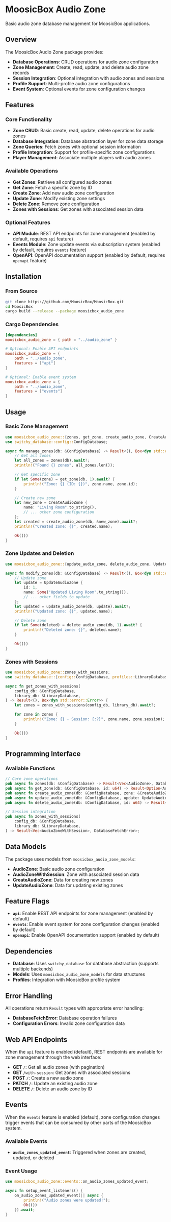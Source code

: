 # MoosicBox Audio Zone

Basic audio zone database management for MoosicBox applications.

## Overview

The MoosicBox Audio Zone package provides:

- **Database Operations**: CRUD operations for audio zone configuration
- **Zone Management**: Create, read, update, and delete audio zone records
- **Session Integration**: Optional integration with audio zones and sessions
- **Profile Support**: Multi-profile audio zone configurations
- **Event System**: Optional events for zone configuration changes

## Features

### Core Functionality
- **Zone CRUD**: Basic create, read, update, delete operations for audio zones
- **Database Integration**: Database abstraction layer for zone data storage
- **Zone Queries**: Fetch zones with optional session information
- **Profile Integration**: Support for profile-specific zone configurations
- **Player Management**: Associate multiple players with audio zones

### Available Operations
- **Get Zones**: Retrieve all configured audio zones
- **Get Zone**: Fetch a specific zone by ID
- **Create Zone**: Add new audio zone configuration
- **Update Zone**: Modify existing zone settings
- **Delete Zone**: Remove zone configuration
- **Zones with Sessions**: Get zones with associated session data

### Optional Features
- **API Module**: REST API endpoints for zone management (enabled by default, requires `api` feature)
- **Events Module**: Zone update events via subscription system (enabled by default, requires `events` feature)
- **OpenAPI**: OpenAPI documentation support (enabled by default, requires `openapi` feature)

## Installation

### From Source

```bash
git clone https://github.com/MoosicBox/MoosicBox.git
cd MoosicBox
cargo build --release --package moosicbox_audio_zone
```

### Cargo Dependencies

```toml
[dependencies]
moosicbox_audio_zone = { path = "../audio_zone" }

# Optional: Enable API endpoints
moosicbox_audio_zone = {
    path = "../audio_zone",
    features = ["api"]
}

# Optional: Enable event system
moosicbox_audio_zone = {
    path = "../audio_zone",
    features = ["events"]
}
```

## Usage

### Basic Zone Management

```rust
use moosicbox_audio_zone::{zones, get_zone, create_audio_zone, CreateAudioZone};
use switchy_database::config::ConfigDatabase;

async fn manage_zones(db: &ConfigDatabase) -> Result<(), Box<dyn std::error::Error>> {
    // Get all zones
    let all_zones = zones(db).await?;
    println!("Found {} zones", all_zones.len());

    // Get specific zone
    if let Some(zone) = get_zone(db, 1).await? {
        println!("Zone: {} (ID: {})", zone.name, zone.id);
    }

    // Create new zone
    let new_zone = CreateAudioZone {
        name: "Living Room".to_string(),
        // ... other zone configuration
    };
    let created = create_audio_zone(db, &new_zone).await?;
    println!("Created zone: {}", created.name);

    Ok(())
}
```

### Zone Updates and Deletion

```rust
use moosicbox_audio_zone::{update_audio_zone, delete_audio_zone, UpdateAudioZone};

async fn modify_zones(db: &ConfigDatabase) -> Result<(), Box<dyn std::error::Error>> {
    // Update zone
    let update = UpdateAudioZone {
        id: 1,
        name: Some("Updated Living Room".to_string()),
        // ... other fields to update
    };
    let updated = update_audio_zone(db, update).await?;
    println!("Updated zone: {}", updated.name);

    // Delete zone
    if let Some(deleted) = delete_audio_zone(db, 1).await? {
        println!("Deleted zone: {}", deleted.name);
    }

    Ok(())
}
```

### Zones with Sessions

```rust
use moosicbox_audio_zone::zones_with_sessions;
use switchy_database::{config::ConfigDatabase, profiles::LibraryDatabase};

async fn get_zones_with_sessions(
    config_db: &ConfigDatabase,
    library_db: &LibraryDatabase,
) -> Result<(), Box<dyn std::error::Error>> {
    let zones = zones_with_sessions(config_db, library_db).await?;

    for zone in zones {
        println!("Zone: {} - Session: {:?}", zone.name, zone.session);
    }

    Ok(())
}
```

## Programming Interface

### Available Functions

```rust
// Core zone operations
pub async fn zones(db: &ConfigDatabase) -> Result<Vec<AudioZone>, DatabaseFetchError>;
pub async fn get_zone(db: &ConfigDatabase, id: u64) -> Result<Option<AudioZone>, DatabaseFetchError>;
pub async fn create_audio_zone(db: &ConfigDatabase, zone: &CreateAudioZone) -> Result<AudioZone, DatabaseFetchError>;
pub async fn update_audio_zone(db: &ConfigDatabase, update: UpdateAudioZone) -> Result<AudioZone, DatabaseFetchError>;
pub async fn delete_audio_zone(db: &ConfigDatabase, id: u64) -> Result<Option<AudioZone>, DatabaseFetchError>;

// Session integration
pub async fn zones_with_sessions(
    config_db: &ConfigDatabase,
    library_db: &LibraryDatabase,
) -> Result<Vec<AudioZoneWithSession>, DatabaseFetchError>;
```

## Data Models

The package uses models from `moosicbox_audio_zone_models`:

- **AudioZone**: Basic audio zone configuration
- **AudioZoneWithSession**: Zone with associated session data
- **CreateAudioZone**: Data for creating new zones
- **UpdateAudioZone**: Data for updating existing zones

## Feature Flags

- **`api`**: Enable REST API endpoints for zone management (enabled by default)
- **`events`**: Enable event system for zone configuration changes (enabled by default)
- **`openapi`**: Enable OpenAPI documentation support (enabled by default)

## Dependencies

- **Database**: Uses `switchy_database` for database abstraction (supports multiple backends)
- **Models**: Uses `moosicbox_audio_zone_models` for data structures
- **Profiles**: Integration with MoosicBox profile system

## Error Handling

All operations return `Result` types with appropriate error handling:

- **DatabaseFetchError**: Database operation failures
- **Configuration Errors**: Invalid zone configuration data

## Web API Endpoints

When the `api` feature is enabled (default), REST endpoints are available for zone management through the web interface:

- **GET** `/`: Get all audio zones (with pagination)
- **GET** `/with-session`: Get zones with associated sessions
- **POST** `/`: Create a new audio zone
- **PATCH** `/`: Update an existing audio zone
- **DELETE** `/`: Delete an audio zone by ID

## Events

When the `events` feature is enabled (default), zone configuration changes trigger events that can be consumed by other parts of the MoosicBox system.

### Available Events
- **`audio_zones_updated_event`**: Triggered when zones are created, updated, or deleted

### Event Usage

```rust
use moosicbox_audio_zone::events::on_audio_zones_updated_event;

async fn setup_event_listeners() {
    on_audio_zones_updated_event(|| async {
        println!("Audio zones were updated!");
        Ok(())
    }).await;
}
```

